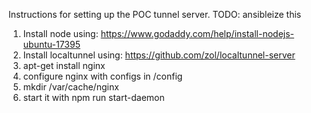 Instructions for setting up the POC tunnel server. TODO: ansibleize this

1. Install node using: https://www.godaddy.com/help/install-nodejs-ubuntu-17395
2. Install localtunnel using: https://github.com/zol/localtunnel-server
3. apt-get install nginx
4. configure nginx with configs in /config
5.  mkdir /var/cache/nginx
6. start it with npm run start-daemon

